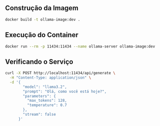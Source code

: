 ## Construção da Imagem

```bash
docker build -t ollama-image:dev .
```

## Execução do Container

```bash
docker run --rm -p 11434:11434 --name ollama-server ollama-image:dev
```

## Verificando o Serviço

```bash
curl -X POST http://localhost:11434/api/generate \
  -H "Content-Type: application/json" \
  -d '{
        "model": "llama3.2",
        "prompt": "Olá, como você está hoje?",
        "parameters": {
          "max_tokens": 128,
          "temperature": 0.7
        },
        "stream": false
      }'
```